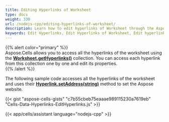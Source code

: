 ```yaml
---  
title: Editing Hyperlinks of Worksheet
type: docs  
weight: 330  
url: /nodejs-cpp/editing-hyperlinks-of-worksheet/  
description: Learn how to edit hyperlinks of Worksheet through the Aspose.Cells for Node.js via C++ API.  
keywords: Edit Hyperlinks, Edit Hyperlinks of Worksheet, Edit hyperlink of Cell, Access all the hyperlinks of the worksheet  
---  
```


{{% alert color="primary" %}}  
Aspose.Cells allows you to access all the hyperlinks of the worksheet using the [**Worksheet.getHyperlinks()**](https://reference.aspose.com/cells/nodejs-cpp/worksheet/#getHyperlinks--) collection. You can access each hyperlink from this collection one by one and edit its properties.  
{{% /alert %}}  

The following sample code accesses all the hyperlinks of the worksheet and uses their [**Hyperlink.setAddress(string)**](https://reference.aspose.com/cells/nodejs-cpp/hyperlink/#setAddress-string-) method to set the Aspose website.  

{{< gist "aspose-cells-gists" "c7b55cbeb75eaaae989115230a7619eb" "Cells-Data-Hyperlinks-EditHyperlinks.js" >}}


  
{{< app/cells/assistant language="nodejs-cpp" >}}